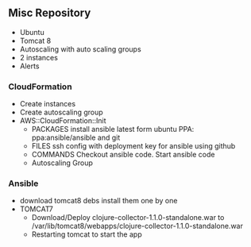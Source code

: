 ## Misc Repository

* Ubuntu
* Tomcat 8
* Autoscaling with auto scaling groups
* 2 instances
* Alerts

### CloudFormation
* Create instances
* Create autoscaling group
* AWS::CloudFormation::Init
  * PACKAGES install ansible latest form ubuntu PPA: ppa:ansible/ansible and git
  * FILES ssh config with deployment key for ansible using github
  * COMMANDS Checkout ansible code. Start ansible code
  * Autoscaling Group

### Ansible
* download tomcat8 debs install them one by one
* TOMCAT7
  * Download/Deploy clojure-collector-1.1.0-standalone.war to /var/lib/tomcat8/webapps/clojure-collector-1.1.0-standalone.war
  * Restarting tomcat to start the app

